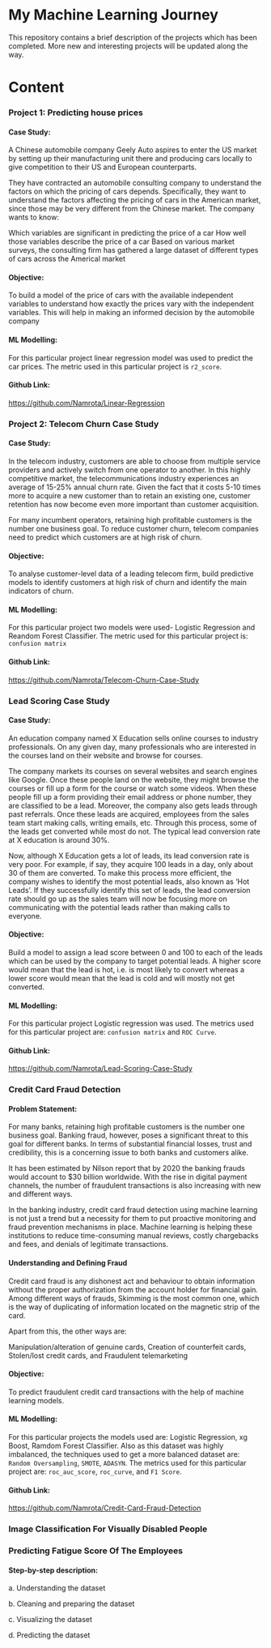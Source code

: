 # My Machine Learning Journey
This repository contains a brief description of the projects which has been completed. More new and interesting projects will be updated along the way. 

# Content

### Project 1: Predicting house prices

#### Case Study:

A Chinese automobile company Geely Auto aspires to enter the US market by setting up their manufacturing unit there and producing cars locally to give competition to their US and European counterparts.

They have contracted an automobile consulting company to understand the factors on which the pricing of cars depends. Specifically, they want to understand the factors affecting the pricing of cars in the American market, since those may be very different from the Chinese market. The company wants to know:

Which variables are significant in predicting the price of a car How well those variables describe the price of a car Based on various market surveys, the consulting firm has gathered a large dataset of different types of cars across the Americal market

#### Objective:

To build a model of the price of cars with the available independent variables to understand how exactly the prices vary with the independent variables. This will help in making an informed decision by the automobile company

#### ML Modelling:

For this particular project linear regression model was used to predict the car prices. The metric used in this particular project is `r2_score`.

#### Github Link:

https://github.com/Namrota/Linear-Regression

### Project 2: Telecom Churn Case Study

#### Case Study:

In the telecom industry, customers are able to choose from multiple service providers and actively switch from one operator to another. In this highly competitive market, the telecommunications industry experiences an average of 15-25% annual churn rate. Given the fact that it costs 5-10 times more to acquire a new customer than to retain an existing one, customer retention has now become even more important than customer acquisition.

For many incumbent operators, retaining high profitable customers is the number one business goal. To reduce customer churn, telecom companies need to predict which customers are at high risk of churn.

#### Objective:

To analyse customer-level data of a leading telecom firm, build predictive models to identify customers at high risk of churn and identify the main indicators of churn.

#### ML Modelling:

For this particular project two models were used- Logistic Regression and Reandom Forest Classifier. The metric used for this particular project is: `confusion matrix`

#### Github Link:

https://github.com/Namrota/Telecom-Churn-Case-Study

### Lead Scoring Case Study

#### Case Study:
An education company named X Education sells online courses to industry professionals. On any given day, many professionals who are interested in the courses land on their website and browse for courses.

The company markets its courses on several websites and search engines like Google. Once these people land on the website, they might browse the courses or fill up a form for the course or watch some videos. When these people fill up a form providing their email address or phone number, they are classified to be a lead. Moreover, the company also gets leads through past referrals. Once these leads are acquired, employees from the sales team start making calls, writing emails, etc. Through this process, some of the leads get converted while most do not. The typical lead conversion rate at X education is around 30%.

Now, although X Education gets a lot of leads, its lead conversion rate is very poor. For example, if say, they acquire 100 leads in a day, only about 30 of them are converted. To make this process more efficient, the company wishes to identify the most potential leads, also known as ‘Hot Leads’. If they successfully identify this set of leads, the lead conversion rate should go up as the sales team will now be focusing more on communicating with the potential leads rather than making calls to everyone.

#### Objective:
Build a model to assign a lead score between 0 and 100 to each of the leads which can be used by the company to target potential leads. A higher score would mean that the lead is hot, i.e. is most likely to convert whereas a lower score would mean that the lead is cold and will mostly not get converted.

#### ML Modelling:

For this particular project Logistic regression was used. The metrics used for this particular project are: `confusion matrix` and `ROC Curve`.

#### Github Link:

https://github.com/Namrota/Lead-Scoring-Case-Study

### Credit Card Fraud Detection

#### Problem Statement:
For many banks, retaining high profitable customers is the number one business goal. Banking fraud, however, poses a significant threat to this goal for different banks. In terms of substantial financial losses, trust and credibility, this is a concerning issue to both banks and customers alike.

It has been estimated by Nilson report that by 2020 the banking frauds would account to $30 billion worldwide. With the rise in digital payment channels, the number of fraudulent transactions is also increasing with new and different ways.

In the banking industry, credit card fraud detection using machine learning is not just a trend but a necessity for them to put proactive monitoring and fraud prevention mechanisms in place. Machine learning is helping these institutions to reduce time-consuming manual reviews, costly chargebacks and fees, and denials of legitimate transactions.

#### Understanding and Defining Fraud
Credit card fraud is any dishonest act and behaviour to obtain information without the proper authorization from the account holder for financial gain. Among different ways of frauds, Skimming is the most common one, which is the way of duplicating of information located on the magnetic strip of the card.

Apart from this, the other ways are:

Manipulation/alteration of genuine cards, Creation of counterfeit cards, Stolen/lost credit cards, and Fraudulent telemarketing

#### Objective:
To predict fraudulent credit card transactions with the help of machine learning models.

#### ML Modelling:

For this particular projects the models used are: Logistic Regression, xg Boost, Ramdom Forest Classifier. Also as this dataset was highly imbalanced, the techniques used to get a more balanced dataset are: `Random Oversampling`, `SMOTE`, `ADASYN`. The metrics used for this particular project are: `roc_auc_score`, `roc_curve`, and `F1 Score`.

#### Github Link:

https://github.com/Namrota/Credit-Card-Fraud-Detection

### Image Classification For Visually Disabled People

<Will be uploaded soon>
  
### Predicting Fatigue Score Of The Employees

<Will be uploaded soon>
  
#### Step-by-step description:

a. Understanding the dataset 

b. Cleaning and preparing the dataset

c. Visualizing the dataset

d. Predicting the dataset
